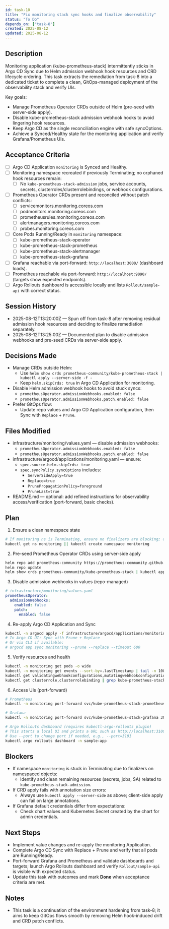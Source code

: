 ```yaml
---
id: task-10
title: "Fix monitoring stack sync hooks and finalize observability"
status: "To Do"
depends_on: ["task-8"]
created: 2025-08-12
updated: 2025-08-12
---
```


## Description

Monitoring application (kube-prometheus-stack) intermittently sticks in Argo CD Sync due to Helm admission webhook hook resources and CRD lifecycle ordering. This task extracts the remediation from task-8 into a dedicated ticket to complete a clean, GitOps-managed deployment of the observability stack and verify UIs.

Key goals:

- Manage Prometheus Operator CRDs outside of Helm (pre-seed with server-side apply).
- Disable kube-prometheus-stack admission webhook hooks to avoid lingering hook resources.
- Keep Argo CD as the single reconciliation engine with safe syncOptions.
- Achieve a Synced/Healthy state for the monitoring application and verify Grafana/Prometheus UIs.

## Acceptance Criteria

- [ ] Argo CD Application `monitoring` is Synced and Healthy.
- [ ] Monitoring namespace recreated if previously Terminating; no orphaned hook resources remain:
  - [ ] No `kube-prometheus-stack-admission` jobs, service accounts, secrets, clusterroles/clusterrolebindings, or webhook configurations.
- [ ] Prometheus Operator CRDs present and reconciled without patch conflicts:
  - [ ] servicemonitors.monitoring.coreos.com
  - [ ] podmonitors.monitoring.coreos.com
  - [ ] prometheusrules.monitoring.coreos.com
  - [ ] alertmanagers.monitoring.coreos.com
  - [ ] probes.monitoring.coreos.com
- [ ] Core Pods Running/Ready in `monitoring` namespace:
  - [ ] kube-prometheus-stack-operator
  - [ ] kube-prometheus-stack-prometheus
  - [ ] kube-prometheus-stack-alertmanager
  - [ ] kube-prometheus-stack-grafana
- [ ] Grafana reachable via port-forward: `http://localhost:3000/` (dashboard loads).
- [ ] Prometheus reachable via port-forward: `http://localhost:9090/` (targets show expected endpoints).
- [ ] Argo Rollouts dashboard is accessible locally and lists `Rollout/sample-api` with correct status.

## Session History

- 2025-08-12T13:20:00Z — Spun off from task-8 after removing residual admission hook resources and deciding to finalize remediation separately.
- 2025-08-12T13:25:00Z — Documented plan to disable admission webhooks and pre-seed CRDs via server-side apply.

## Decisions Made

- Manage CRDs outside Helm:
  - Use `helm show crds prometheus-community/kube-prometheus-stack | kubectl apply --server-side -f -`
  - Keep `helm.skipCrds: true` in Argo CD Application for monitoring.
- Disable Helm admission webhook hooks to avoid stuck syncs:
  - `prometheusOperator.admissionWebhooks.enabled: false`
  - `prometheusOperator.admissionWebhooks.patch.enabled: false`
- Prefer GitOps flow:
  - Update repo values and Argo CD Application configuration, then Sync with `Replace` + `Prune`.

## Files Modified

- infrastructure/monitoring/values.yaml — disable admission webhooks:
  - `prometheusOperator.admissionWebhooks.enabled: false`
  - `prometheusOperator.admissionWebhooks.patch.enabled: false`
- infrastructure/argocd/applications/monitoring.yaml — ensure:
  - `spec.source.helm.skipCrds: true`
  - `spec.syncPolicy.syncOptions` includes:
    - `ServerSideApply=true`
    - `Replace=true`
    - `PrunePropagationPolicy=foreground`
    - `PruneLast=true`
- README.md — optional: add refined instructions for observability access/verification (port-forward, basic checks).

## Plan

1. Ensure a clean namespace state

```bash
# If monitoring ns is Terminating, ensure no finalizers are blocking; otherwise recreate
kubectl get ns monitoring || kubectl create namespace monitoring
```

2. Pre-seed Prometheus Operator CRDs using server-side apply

```bash
helm repo add prometheus-community https://prometheus-community.github.io/helm-charts
helm repo update
helm show crds prometheus-community/kube-prometheus-stack | kubectl apply --server-side -f -
```

3. Disable admission webhooks in values (repo-managed)

```yaml
# infrastructure/monitoring/values.yaml
prometheusOperator:
  admissionWebhooks:
    enabled: false
    patch:
      enabled: false
```

4. Re-apply Argo CD Application and Sync

```bash
kubectl -n argocd apply -f infrastructure/argocd/applications/monitoring.yaml
# In Argo CD UI: Sync with Prune + Replace
# Or via CLI if available:
# argocd app sync monitoring --prune --replace --timeout 600
```

5. Verify resources and health

```bash
kubectl -n monitoring get pods -o wide
kubectl -n monitoring get events --sort-by=.lastTimestamp | tail -n 100
kubectl get validatingwebhookconfigurations,mutatingwebhookconfigurations | grep kube-prometheus-stack || echo "No monitoring admission webhooks"
kubectl get clusterrole,clusterrolebinding | grep kube-prometheus-stack-admission || echo "No admission RBAC"
```

6. Access UIs (port-forward)

```bash
# Prometheus
kubectl -n monitoring port-forward svc/kube-prometheus-stack-prometheus 9090:9090

# Grafana
kubectl -n monitoring port-forward svc/kube-prometheus-stack-grafana 3000:80

# Argo Rollouts dashboard (requires kubectl-argo-rollouts plugin)
# This starts a local UI and prints a URL such as http://localhost:3100
# Use --port to change port if needed, e.g., --port=3101
kubectl argo rollouts dashboard -n sample-app
```

## Blockers

- If namespace `monitoring` is stuck in Terminating due to finalizers on namespaced objects:
  - Identify and clean remaining resources (secrets, jobs, SA) related to `kube-prometheus-stack-admission`.
- If CRD apply fails with annotation size errors:
  - Always use `kubectl apply --server-side` as above; client-side apply can fail on large annotations.
- If Grafana default credentials differ from expectations:
  - Check chart values and Kubernetes Secret created by the chart for admin credentials.

## Next Steps

- Implement value changes and re-apply the monitoring Application.
- Complete Argo CD Sync with Replace + Prune and verify that all pods are Running/Ready.
- Port-forward Grafana and Prometheus and validate dashboards and targets; launch Argo Rollouts dashboard and verify `Rollout/sample-api` is visible with expected status.
- Update this task with outcomes and mark **Done** when acceptance criteria are met.

## Notes

- This task is a continuation of the environment hardening from task-8; it aims to keep GitOps flows smooth by removing Helm hook-induced drift and CRD patch conflicts.
